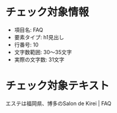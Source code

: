 # チェック対象情報

- 項目名: FAQ
- 要素タイプ: h1見出し
- 行番号: 10
- 文字数範囲: 30～35文字
- 実際の文字数: 31文字

# チェック対象テキスト

エステは福岡県、博多のSalon de Kirei | FAQ
